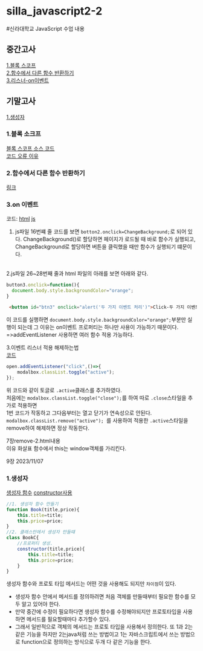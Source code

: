 # silla_javascript2-2
#신라대학교 JavaScript 수업 내용
## 중간고사
[1.블록 스코프](#1블록-소크프) <br>
[2.함수에서 다른 함수 반환하기](#2함수에서-다른-함수-반환하기) <br>
[3.리스너-on이벤트](#3on-이벤트) <br>
## 기말고사
[1.생성자](#1생성자) <br>
### 1\.블록 소크프
[블록 스코프 소스 코드](https://github.com/noah-wilson0/silla_javascript2-2/blob/main/4%EC%9E%A5/js/scope-4.js)<br>
[코드 오류 이유](https://velog.io/@noah-wilson0/%EB%B8%94%EB%A1%9D-%EC%86%8C%EC%BD%94%ED%94%84) <br>

### 2\.함수에서 다른 함수 반환하기
[링크](https://velog.io/@noah-wilson0/%ED%95%A8%EC%88%98%EC%97%90%EC%84%9C-%EB%8B%A4%EB%A5%B8-%ED%95%A8%EC%88%98-%EB%B0%98%ED%99%98%ED%95%98%EA%B8%B0)
<br>

### 3\.on 이벤트
코드:
[html](https://github.com/noah-wilson0/silla_javascript2-2/blob/main/6%EC%9E%A5/event-1.html)
[js](https://github.com/noah-wilson0/silla_javascript2-2/blob/main/6%EC%9E%A5/js/event.js)
<br>
1. js파일 16번쨰 줄 코드를 보면 `botton2.onclick=ChangeBackground;`로 되어 있다.
ChangeBackground()로 할당하면 페이지가 로드될 때 바로 함수가 실행되고, ChangeBackground로 할당하면 버튼을 클릭했을 때만 함수가 실행되기 떄문이다.
<br>
2.js파일 26~28번째 줄과 html 파일의 아래를 보면 아래와 같다.<br>

```javascript
button3.onclick=function(){
  document.body.style.backgroundColor="orange";
}
```

```html
 <button id="btn3" onclick="alert('두 가지 이벤트 처리')">Click-두 가지 이벤트 처리</button>
```
이 코드를 실행하면 `document.body.style.backgroundColor="orange";`부분만 실행이 되는데 
그 이유는 on이벤트 프로퍼티는 하나만 사용이 가능하기 때문이다. <br>
 =>addEventListener 사용하면 여러 함수 적용 가능하다.<br>

3.이벤트 리스너 적용 해제하는법 <br>
[코드](https://github.com/noah-wilson0/silla_javascript2-2/blob/main/6%EC%9E%A5/js/modal.js) <br>
```javascript
open.addEventListener("click",()=>{
    modalbox.classList.toggle("active");
});
```
위 코드와 같이  토글로 `.active`클래스를 추가하였다. <br>
처음에는 `modalbox.classList.toggle("close");`를 하여 따로 `.close`스타일을 추가로 적용하면<br>
1번 코드가 작동하고 그다음부터는 열고 닫기가 연속성으로 안된다.<br>
`modalbox.classList.remove("active"); `를 사용하여 적용한 `.active`스타일을 remove하여 해제하면 정상 작동한다.<br>

7장remove-2.html내용<br>
이유 화살표 함수에서 this는 window객체를 가리킨다.<br>

9장 2023/11/07<br>
### 1\.생성자
[생성자 함수](https://github.com/noah-wilson0/silla_javascript2-2/blob/main/9%EC%9E%A5/js/inheri-1.js)
[constructor사용](https://github.com/noah-wilson0/silla_javascript2-2/blob/main/9%EC%9E%A5/js/inheri-2.js)
``` javascript
//1. 생성자 함수 만들기
function Book(title,price){
    this.title=title;
    this.price=price;
}
//2. 클래스안에서 생성자 만들떄
class BookC{
    //프로퍼티 생성.
    constructor(title,price){
        this.title=title;
        this.price=price;
    }
}
```
생성자 함수와 프로토 타입 메서드는 어떤 것을 사용해도 되지만 `차이점`이 있다.
- 생성자 함수 안에서 메서드를 정의하려면 처음 객체를 만들때부터 필요한 함수를 모두 알고 있어야 한다.
- 만약 중간에 수정이 필요하다면 생성자 함수를 수정해야되지만 프로토타입을 사용하면 메서드를 필요할때마다 추가할수 있다.
- 그래서 일반적으로 객체의 메서드는 프로토 타입을 사용해서 정의한다.
또 1과 2는 같은 기능을 하지만 2는java처럼 쓰는 방법이고 1는 자바스크립트에서 쓰는 방법으로 function으로 정의하는 방식으로 두개 다 같은 기능을 한다.







